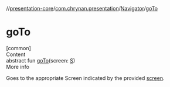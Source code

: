 //[presentation-core](../../../index.md)/[com.chrynan.presentation](../index.md)/[Navigator](index.md)/[goTo](go-to.md)



# goTo  
[common]  
Content  
abstract fun [goTo](go-to.md)(screen: [S](index.md))  
More info  


Goes to the appropriate Screen indicated by the provided [screen](../-navigation-intent/index.md).

  



